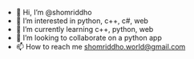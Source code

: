 - 👋 Hi, I’m @shomriddho
- 👀 I’m interested in python, c++, c#, web 
- 🌱 I’m currently learning c++, python, web
- 💞️ I’m looking to collaborate on a python app
- 📫 How to reach me shomriddho.world@gmail.com

<!---
shomriddho/shomriddho is a ✨ special ✨ repository because its `README.md` (this file) appears on your GitHub profile.
You can click the Preview link to take a look at your changes.
--->

